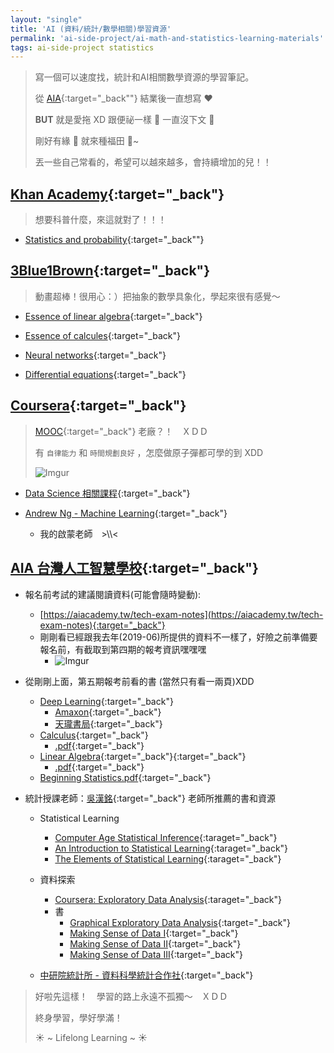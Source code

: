 ```yaml
---
layout: "single"
title: 'AI (資料/統計/數學相關)學習資源'
permalink: 'ai-side-project/ai-math-and-statistics-learning-materials'
tags: ai-side-project statistics
---
```


> 寫一個可以速度找，統計和AI相關數學資源的學習筆記。
>
> 從  [AIA](https://yuting3656.github.io/yutingblog/blog/tag.html#aiacademy){:target="_back""} 結業後一直想寫 :heart:
>
> __BUT__ 就是愛拖 XD 跟便祕一樣 :ghost: 一直沒下文 :notebook:
> 
> 剛好有緣 :seedling: 就來種福田 :blossom:~
>
> 丟一些自己常看的，希望可以越來越多，會持續增加的兒！！


## [Khan Academy](https://www.khanacademy.org/){:target="_back"}

> 想要科普什麼，來這就對了！！！

- [Statistics and probability](https://www.khanacademy.org/math/statistics-probability){:target="_back""} 

## [3Blue1Brown](https://www.3blue1brown.com/){:target="_back"}

> 動畫超棒！很用心：）把抽象的數學具象化，學起來很有感覺～

- [Essence of linear algebra](https://www.youtube.com/watch?v=fNk_zzaMoSs&list=PLZHQObOWTQDPD3MizzM2xVFitgF8hE_ab){:target="_back"}

- [Essence of calcules](https://www.youtube.com/watch?v=WUvTyaaNkzM&list=PLZHQObOWTQDMsr9K-rj53DwVRMYO3t5Yr){:target="_back"}

- [Neural networks](https://www.youtube.com/watch?v=aircAruvnKk&list=PLZHQObOWTQDNU6R1_67000Dx_ZCJB-3pi){:target="_back"}

- [Differential equations](https://www.youtube.com/watch?v=p_di4Zn4wz4&list=PLZHQObOWTQDNPOjrT6KVlfJuKtYTftqH6){:target="_back"}

## [Coursera](https://www.coursera.org){:target="_back"}

> [MOOC](https://en.wikipedia.org/wiki/Massive_open_online_course){:target="_back"} 老廠？！　ＸＤＤ
>
> 有  `自律能力`  和  `時間規劃良好`  ，怎麼做原子彈都可學的到 XDD
>
> ![Imgur](https://i.imgur.com/epu2pxI.jpg)

- [Data Science 相關課程](https://www.coursera.org/browse/data-science){:target="_back"}

- [Andrew Ng - Machine Learning](https://www.coursera.org/learn/machine-learning){:target="_back"}
   - 我的啟蒙老師　>\\\\\<

## [AIA 台灣人工智慧學校](https://aiacademy.tw/){:target="_back"}

- 報名前考試的建議閱讀資料(可能會隨時變動):
   - [https://aiacademy.tw/tech-exam-notes](https://aiacademy.tw/tech-exam-notes){:target="_back"}
   - 剛剛看已經跟我去年(2019-06)所提供的資料不一樣了，好險之前準備要報名前，有截取到第四期的報考資訊嘿嘿嘿
      - ![Imgur](https://i.imgur.com/eKTLfQIl.jpg)

- 從剛剛上面，第五期報考前看的書 (當然只有看一兩頁)XDD

   - [Deep Learning](https://www.deeplearningbook.org/){:target="_back"}
      - [Amaxon](https://www.amazon.com/Deep-Learning-Adaptive-Computation-Machine/dp/0262035618/ref=sr_1_1?ie=UTF8&qid=1472485235&sr=8-1&keywords=deep+learning+book){:target="_back"}
      - [天瓏書局](https://www.tenlong.com.tw/products/9787115461476?list_name=srh){:target="_back"}
   - [Calculus](https://ocw.mit.edu/resources/res-18-001-calculus-online-textbook-spring-2005/textbook/){:target="_back"}
      - [.pdf](http://ocw.mit.edu/ans7870/resources/Strang/Edited/Calculus/Calculus.pdf){:target="_back"}
   - [Linear Algebra](http://joshua.smcvt.edu/linearalgebra/){:target="_back"}{:target="_back"}
      - [.pdf](http://joshua.smcvt.edu/linearalgebra/book.pdf){:target="_back"}
   - [Beginning Statistics.pdf](https://2012books.lardbucket.org/pdfs/beginning-statistics.pdf){:target="_back"}


- 統計授課老師：[吳漢銘](http://www.hmwu.idv.tw/){:target="_back"} 老師所推薦的書和資源

   - Statistical Learning
      - [Computer Age Statistical Inference](https://web.stanford.edu/~hastie/CASI/){:taraget="_back"}
      - [An Introduction to Statistical Learning](http://faculty.marshall.usc.edu/gareth-james/ISL/){:taraget="_back"}
      - [The Elements of Statistical Learning](https://web.stanford.edu/~hastie/ElemStatLearn/){:taraget="_back"}

   - 資料探索
      - [Coursera: Exploratory Data Analysis](https://www.coursera.org/learn/exploratory-data-analysis){:taraget="_back"}
      - 書
         - [Graphical Exploratory Data Analysis](https://link.springer.com/book/10.1007/978-1-4612-4950-4){:target="_back"}
         - [Making Sense of Data I](https://www.amazon.com/Making-Sense-Data-Practical-Exploratory/dp/1118407415){:target="_back"}
         - [Making Sense of Data II](https://www.amazon.com/Making-Sense-Data-Visualization-Applications/dp/0470222808){:target="_back"}
         - [Making Sense of Data III](https://www.amazon.com/Making-Sense-Data-III-Visualizations/dp/0470536497/){:target="_back"}


   - [中研院統計所 - 資料科學統計合作社](http://disc.stat.sinica.edu.tw/){:target="_back"}


>
> 好啦先這樣！　學習的路上永遠不孤獨～　ＸＤＤ　
> 
> 終身學習，學好學滿！
>
> :sunny: ~ Lifelong Learning ~ :sunny:
>